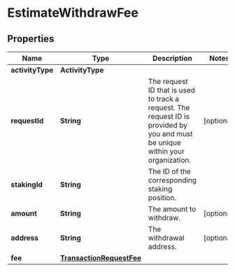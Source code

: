 

# EstimateWithdrawFee


## Properties

| Name | Type | Description | Notes |
|------------ | ------------- | ------------- | -------------|
|**activityType** | **ActivityType** |  |  |
|**requestId** | **String** | The request ID that is used to track a request. The request ID is provided by you and must be unique within your organization. |  [optional] |
|**stakingId** | **String** | The ID of the corresponding staking position. |  |
|**amount** | **String** | The amount to withdraw. |  [optional] |
|**address** | **String** | The withdrawal address. |  [optional] |
|**fee** | [**TransactionRequestFee**](TransactionRequestFee.md) |  |  |



